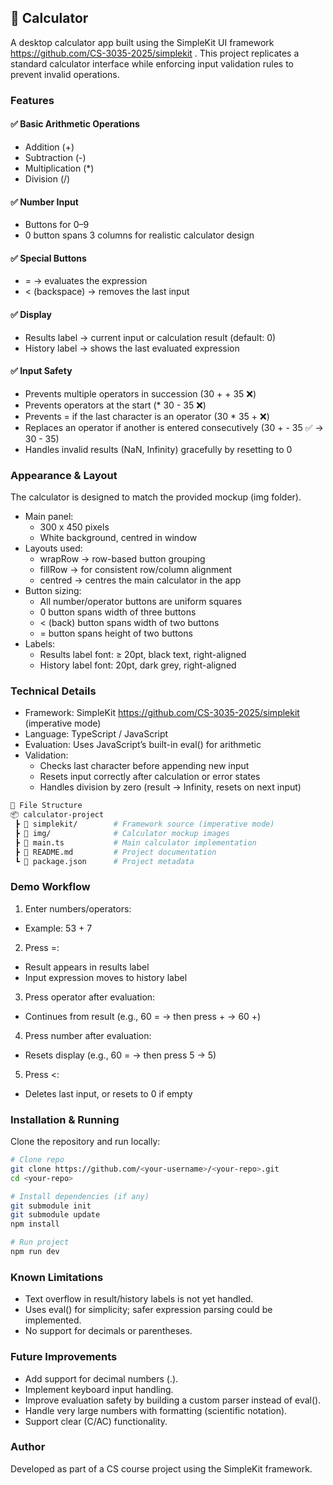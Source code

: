 ## 📱 Calculator

A desktop calculator app built using the SimpleKit UI framework https://github.com/CS-3035-2025/simplekit .
  This project replicates a standard calculator interface while enforcing input validation rules to prevent invalid operations.

### Features  
#### ✅ Basic Arithmetic Operations
- Addition (+)
- Subtraction (-)
- Multiplication (*)
- Division (/)

#### ✅ Number Input
- Buttons for 0–9
- 0 button spans 3 columns for realistic calculator design

#### ✅ Special Buttons
- = → evaluates the expression
- < (backspace) → removes the last input

#### ✅ Display
- Results label → current input or calculation result (default: 0)
- History label → shows the last evaluated expression

#### ✅ Input Safety
- Prevents multiple operators in succession (30 + + 35 ❌)
- Prevents operators at the start (* 30 - 35 ❌)
- Prevents = if the last character is an operator (30 * 35 + ❌)
- Replaces an operator if another is entered consecutively (30 + - 35 ✅ → 30 - 35)
- Handles invalid results (NaN, Infinity) gracefully by resetting to 0

### Appearance & Layout  
The calculator is designed to match the provided mockup (img folder).
- Main panel:
  - 300 x 450 pixels
  - White background, centred in window
- Layouts used:
  - wrapRow → row-based button grouping
  - fillRow → for consistent row/column alignment
  - centred → centres the main calculator in the app
- Button sizing:
  - All number/operator buttons are uniform squares
  - 0 button spans width of three buttons
  - < (back) button spans width of two buttons
  - = button spans height of two buttons
- Labels:
  - Results label font: ≥ 20pt, black text, right-aligned
  - History label font: 20pt, dark grey, right-aligned

### Technical Details
- Framework: SimpleKit https://github.com/CS-3035-2025/simplekit (imperative mode)
- Language: TypeScript / JavaScript
- Evaluation: Uses JavaScript’s built-in eval() for arithmetic
- Validation:
  - Checks last character before appending new input
  - Resets input correctly after calculation or error states
  - Handles division by zero (result → Infinity, resets on next input)

``` bash
📂 File Structure
📦 calculator-project
 ┣ 📂 simplekit/        # Framework source (imperative mode)
 ┣ 📂 img/              # Calculator mockup images
 ┣ 📜 main.ts           # Main calculator implementation
 ┣ 📜 README.md         # Project documentation
 ┗ 📜 package.json      # Project metadata
```
### Demo Workflow
1. Enter numbers/operators:
  - Example: 53 + 7
2. Press =:
  - Result appears in results label
  - Input expression moves to history label
3. Press operator after evaluation:
  - Continues from result (e.g., 60 = → then press + → 60 +)
4. Press number after evaluation:
  - Resets display (e.g., 60 = → then press 5 → 5)
5. Press <:
  - Deletes last input, or resets to 0 if empty

### Installation & Running  
Clone the repository and run locally:
``` bash
# Clone repo
git clone https://github.com/<your-username>/<your-repo>.git
cd <your-repo>

# Install dependencies (if any)
git submodule init
git submodule update
npm install

# Run project
npm run dev
```
### Known Limitations
- Text overflow in result/history labels is not yet handled.
- Uses eval() for simplicity; safer expression parsing could be implemented.
- No support for decimals or parentheses.

### Future Improvements
- Add support for decimal numbers (.).
- Implement keyboard input handling.
- Improve evaluation safety by building a custom parser instead of eval().
- Handle very large numbers with formatting (scientific notation).
- Support clear (C/AC) functionality.

### Author  
Developed as part of a CS course project using the SimpleKit framework.